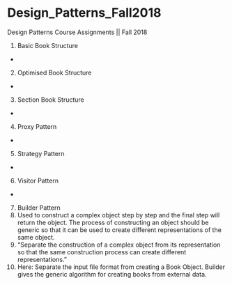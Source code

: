# Design_Patterns_Fall2018

Design Patterns Course Assignments  ||  Fall 2018

1. Basic Book Structure
  *
2. Optimised Book Structure
  *
3. Section Book Structure
  *
4. Proxy Pattern
  *
5. Strategy Pattern
  *
6. Visitor Pattern
  *
  7. Builder Pattern
   1. Used to construct a complex object step by step and the final step will return the object. The process of constructing an object should be generic so that it can be used to create different representations of the same object.
   2. “Separate the construction of a complex object from its representation so that the same construction process can create different representations.”
   3. Here: Separate the input file format from creating a Book Object. Builder gives the generic algorithm for creating books from external data.

